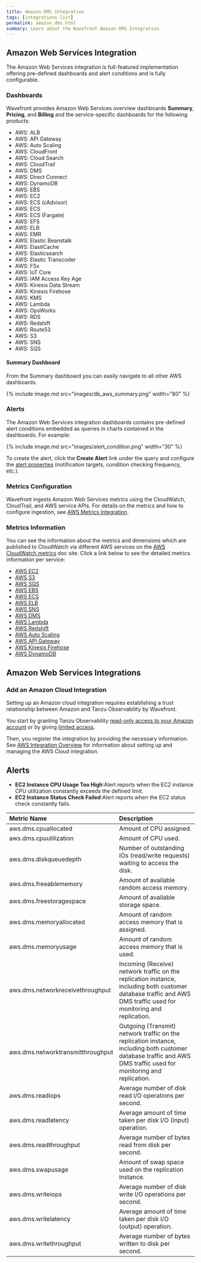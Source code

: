 ```yaml
---
title: Amazon DMS Integration
tags: [integrations list]
permalink: amazon_dms.html
summary: Learn about the Wavefront Amazon DMS Integration.
---
```

## Amazon Web Services Integration

The Amazon Web Services integration is full-featured implementation offering pre-defined dashboards and alert conditions and is fully configurable.

### Dashboards

Wavefront provides Amazon Web Services overview dashboards **Summary**, **Pricing**, and **Billing** and the service-specific dashboards for the following products:

- AWS: ALB
- AWS: API Gateway
- AWS: Auto Scaling
- AWS: CloudFront
- AWS: Cloud Search
- AWS: CloudTrail
- AWS: DMS
- AWS: Direct Connect
- AWS: DynamoDB
- AWS: EBS
- AWS: EC2
- AWS: ECS (cAdvisor)
- AWS: ECS
- AWS: ECS (Fargate)
- AWS: EFS
- AWS: ELB
- AWS: EMR
- AWS: Elastic Beanstalk
- AWS: ElastiCache
- AWS: Elasticsearch
- AWS: Elastic Transcoder
- AWS: FSx
- AWS: IoT Core
- AWS: IAM Access Key Age
- AWS: Kinesis Data Stream
- AWS: Kinesis Firehose
- AWS: KMS
- AWS: Lambda
- AWS: OpsWorks
- AWS: RDS
- AWS: Redshift
- AWS: Route53
- AWS: S3
- AWS: SNS
- AWS: SQS

#### Summary Dashboard

<p>From the Summary dashboard you can easily navigate to all other AWS dashboards.</p>

{% include image.md src="images/db_aws_summary.png" width="80" %}

### Alerts

The Amazon Web Services integration dashboards contains pre-defined alert conditions embedded as queries in charts contained in the dashboards. For example:

{% include image.md src="images/alert_condition.png" width="30" %}

To create the alert, click the **Create Alert** link under the query and configure the [alert properties](https://docs.wavefront.com/alerts_manage.html) (notification targets, condition checking frequency, etc.).

### Metrics Configuration

Wavefront ingests Amazon Web Services metrics using the CloudWatch, CloudTrail, and AWS service APIs. For details on the metrics and how to configure ingestion, see [AWS Metrics Integration](https://docs.wavefront.com/integrations_aws_metrics.html).

### Metrics Information

You can see the information about the metrics and dimensions which are published to CloudWatch via different AWS services on the [AWS CloudWatch metrics](https://docs.aws.amazon.com/AmazonCloudWatch/latest/monitoring/aws-services-cloudwatch-metrics.html) doc site. Click a link below to see the detailed metrics information per service:

- [AWS EC2](https://docs.aws.amazon.com/AWSEC2/latest/UserGuide/viewing_metrics_with_cloudwatch.html)
- [AWS S3](https://docs.aws.amazon.com/AmazonS3/latest/userguide/metrics-dimensions.html)
- [AWS SQS](https://docs.aws.amazon.com/AWSSimpleQueueService/latest/SQSDeveloperGuide/sqs-available-cloudwatch-metrics.html)
- [AWS EBS](https://docs.aws.amazon.com/AWSEC2/latest/UserGuide/using_cloudwatch_ebs.html#ebs-metrics)
- [AWS ECS](https://docs.aws.amazon.com/AmazonECS/latest/developerguide/cloudwatch-metrics.html)  
- [AWS ELB](https://docs.aws.amazon.com/elasticloadbalancing/latest/classic/elb-cloudwatch-metrics.html)
- [AWS SNS](https://docs.aws.amazon.com/sns/latest/dg/sns-monitoring-using-cloudwatch.html)
- [AWS DMS](https://docs.aws.amazon.com/dms/latest/userguide/CHAP_Monitoring.html#CHAP_Monitoring.Metrics)  
- [AWS Lambda](https://docs.aws.amazon.com/lambda/latest/dg/monitoring-metrics.html#monitoring-metrics-console)
- [AWS Redshift](https://docs.aws.amazon.com/redshift/latest/mgmt/metrics-listing.html) 
- [AWS Auto Scaling](https://docs.aws.amazon.com/autoscaling/ec2/userguide/as-instance-monitoring.html)  
- [AWS API Gateway](https://docs.aws.amazon.com/apigateway/latest/developerguide/api-gateway-metrics-and-dimensions.html) 
- [AWS Kinesis Firehose](https://docs.aws.amazon.com/firehose/latest/dev/monitoring-with-cloudwatch-metrics.html)
- [AWS DynamoDB](https://docs.aws.amazon.com/amazondynamodb/latest/developerguide/metrics-dimensions.html)



## Amazon Web Services Integrations



### Add an Amazon Cloud Integration

Setting up an Amazon cloud integration requires establishing a trust relationship between Amazon and Tanzu Observability by Wavefront. 

You start by granting Tanzu Observability [read-only access to your Amazon account](https://docs.wavefront.com/integrations_aws_overview.html#give-read-only-access-to-your-amazon-account-and-get-the-role-arn) or by giving [limited access](https://docs.wavefront.com/integrations_aws_overview.html#giving-limited-access).

Then, you register the integration by providing the necessary information. See [AWS Integration Overview](https://docs.wavefront.com/integrations_aws_overview.html) for information about setting up and managing the AWS Cloud integration.





<h2>Alerts</h2>  <ul><li markdown="span"><b>EC2 Instance CPU Usage Too High</b>:Alert reports when the EC2 instance CPU utilization constantly exceeds the defined limit.</li><li markdown="span"><b>EC2 Instance Status Check Failed</b>:Alert reports when the EC2 status check constantly fails.</li></ul>


|Metric Name|Description|
| :--- | :--- |
|aws.dms.cpuallocated| Amount of CPU assigned.|
|aws.dms.cpuutilization| Amount of CPU used.|
|aws.dms.diskqueuedepth| Number of outstanding IOs (read/write requests) waiting to access the disk.|
|aws.dms.freeablememory| Amount of available random access memory.|
|aws.dms.freestoragespace| Amount of available storage space.|
|aws.dms.memoryallocated| Amount of random access memory that is assigned.|
|aws.dms.memoryusage| Amount of random access memory that is used.|
|aws.dms.networkreceivethroughput| Incoming (Receive) network traffic on the replication instance, including both customer database traffic and AWS DMS traffic used for monitoring and replication.|
|aws.dms.networktransmitthroughput| Outgoing (Transmit) network traffic on the replication instance, including both customer database traffic and AWS DMS traffic used for monitoring and replication.|
|aws.dms.readiops| Average number of disk read I/O operations per second.|
|aws.dms.readlatency| Average amount of time taken per disk I/O (input) operation.|
|aws.dms.readthroughput| Average number of bytes read from disk per second.|
|aws.dms.swapusage| Amount of swap space used on the replication instance.|
|aws.dms.writeiops| Average number of disk write I/O operations per second.|
|aws.dms.writelatency| Average amount of time taken per disk I/O (output) operation.|
|aws.dms.writethroughput| Average number of bytes written to disk per second.|

